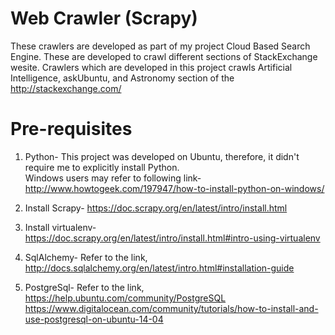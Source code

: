 # Web Crawler (Scrapy)

These crawlers are developed as part of my project Cloud Based Search Engine. These are developed to crawl different sections of StackExchange wesite. Crawlers which are developed in this project crawls Artificial Intelligence, askUbuntu, and Astronomy section of the http://stackexchange.com/

# Pre-requisites

1. Python- This project was developed on Ubuntu, therefore, it didn't require me to explicitly install Python.<br>
   Windows users may refer to following link- <br>
   http://www.howtogeek.com/197947/how-to-install-python-on-windows/
   
2. Install Scrapy- https://doc.scrapy.org/en/latest/intro/install.html <br>
3. Install virtualenv- https://doc.scrapy.org/en/latest/intro/install.html#intro-using-virtualenv <br>
4. SqlAlchemy- Refer to the link, http://docs.sqlalchemy.org/en/latest/intro.html#installation-guide <br>
5. PostgreSql- Refer to the link, https://help.ubuntu.com/community/PostgreSQL https://www.digitalocean.com/community/tutorials/how-to-install-and-use-postgresql-on-ubuntu-14-04 <br>
